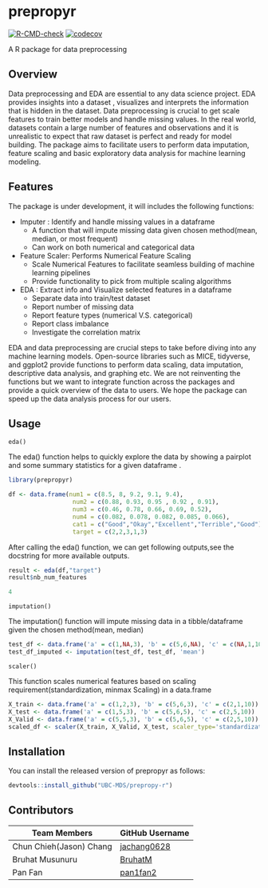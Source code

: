 
# prepropyr

<!-- badges: start -->
[![R-CMD-check](https://github.com/UBC-MDS/prepropy-r/workflows/R-CMD-check/badge.svg)](https://github.com/UBC-MDS/prepropy-r/actions)
[![codecov](https://codecov.io/gh/UBC-MDS/prepropy-r/branch/main/graph/badge.svg?token=ZGC19OTEOD)](https://codecov.io/gh/UBC-MDS/prepropy-r)
<!-- badges: end -->

A R package for data preprocessing 

## Overview

Data preprocessing and EDA are essential to any data science project. EDA provides insights into a dataset , visualizes and interprets the information that is hidden in the dataset. Data preprocessing is crucial to get scale features to train better models and handle missing values. In the real world, datasets contain a large number of features and observations and it is unrealistic to expect that raw dataset is perfect and ready for model building. The package aims to facilitate users to perform data imputation, feature scaling and basic exploratory data analysis for machine learning modeling.


## Features

The package is under development, it will includes the following functions:

- Imputer :  Identify and handle missing values in a dataframe
    - A function that will impute missing data given chosen method(mean, median, or most frequent)
    - Can work on both numerical and categorical data
- Feature Scaler:  Performs Numerical Feature Scaling 
    - Scale Numerical Features to facilitate seamless building of machine learning pipelines
    - Provide functionality to pick from multiple scaling algorithms
- EDA :  Extract info and Visualize selected features in a dataframe
    - Separate data into train/test dataset
    - Report number of missing data
    - Report feature types (numerical V.S. categorical)
    - Report class imbalance 
    - Investigate the correlation matrix

EDA and data preprocessing are crucial steps to take before diving into any machine learning models. Open-source libraries such as MICE, tidyverse, and ggplot2 provide functions to perform data scaling, data imputation, descriptive data analysis, and graphing  etc. We are not reinventing the functions but we want to integrate function across the packages and provide a quick overview of the data to users. We hope the package can speed up the data analysis process for our users.

## Usage

`eda()` 

The eda() function helps to quickly explore the data by showing a pairplot and some summary statistics for a given dataframe .

``` r
library(prepropyr)

df <- data.frame(num1 = c(8.5, 8, 9.2, 9.1, 9.4),
                  num2 = c(0.88, 0.93, 0.95 , 0.92 , 0.91),
                  num3 = c(0.46, 0.78, 0.66, 0.69, 0.52),
                  num4 = c(0.082, 0.078, 0.082, 0.085, 0.066),
                  cat1 = c("Good","Okay","Excellent","Terrible","Good"),
                  target = c(2,2,3,1,3)
```
After calling the eda() function, we can get following outputs,see the docstring for more available outputs.

``` r
result <- eda(df,"target")
result$nb_num_features
```

``` r
4
```

`imputation()`

The imputation() function will impute missing data in a tibble/dataframe given the chosen method(mean, median)

``` r
test_df <- data.frame('a' = c(1,NA,3), 'b' = c(5,6,NA), 'c' = c(NA,1,10))
test_df_imputed <- imputation(test_df, test_df, 'mean')
```

`scaler()`

This function scales numerical features based on scaling requirement(standardization, minmax Scaling) in a data.frame

``` r
X_train <- data.frame('a' = c(1,2,3), 'b' = c(5,6,3), 'c' = c(2,1,10))
X_test <- data.frame('a' = c(1,5,3), 'b' = c(5,6,5), 'c' = c(2,5,10))
X_Valid <- data.frame('a' = c(5,5,3), 'b' = c(5,6,5), 'c' = c(2,5,10))
scaled_df <- scaler(X_train, X_Valid, X_test, scaler_type='standardization')
```

## Installation

You can install the released version of prepropyr as follows:

``` r
devtools::install_github("UBC-MDS/prepropy-r")
```

## Contributors

|Team Members    | GitHub Username|
|---------------------|-----------|
|Chun Chieh(Jason) Chang | [jachang0628](https://github.com/jachang0628)|
|Bruhat Musunuru | [BruhatM](https://github.com/BruhatM)     |
|Pan Fan       | [pan1fan2](https://github.com/pan1fan2) |

